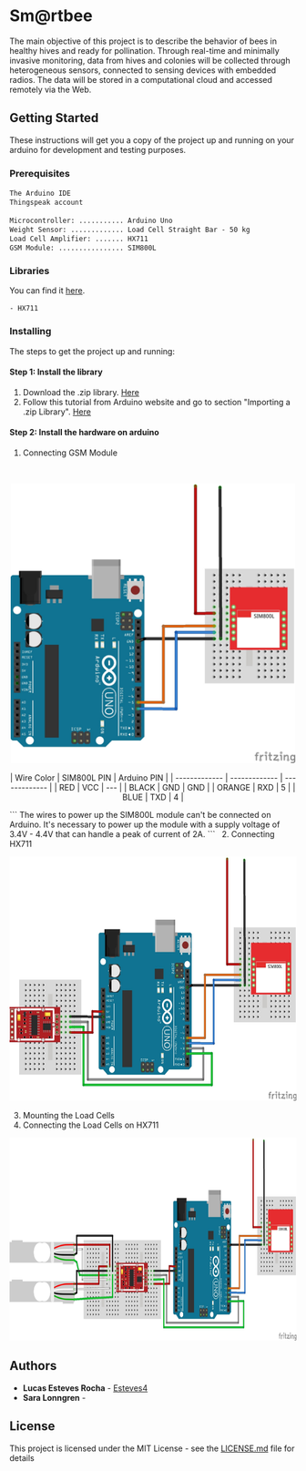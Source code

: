 # Sm@rtbee
The main objective of this project is to describe the behavior of bees in healthy hives and ready for pollination. Through real-time and minimally invasive monitoring, data from hives and colonies will be collected through heterogeneous sensors, connected to sensing devices with embedded radios. The data will be stored in a computational cloud and accessed remotely via the Web.

## Getting Started

These instructions will get you a copy of the project up and running on your arduino for development and testing purposes.

### Prerequisites

```
The Arduino IDE
Thingspeak account

Microcontroller: ........... Arduino Uno
Weight Sensor: ............. Load Cell Straight Bar - 50 kg
Load Cell Amplifier: ....... HX711
GSM Module: ................ SIM800L
```

### Libraries

You can find it [here](Bibliotecas).
```
- HX711
```

### Installing

The steps to get the project up and running:

#### Step 1: Install the library

   1. Download the .zip library. [Here](Bibliotecas)
   2. Follow this tutorial from Arduino website and go to section "Importing a .zip Library". [Here](https://www.arduino.cc/en/Guide/Libraries)

#### Step 2: Install the hardware on arduino

   1. Connecting GSM Module
   
   <p align="center">
      <img width="500" height="492" src="img/Scale_1.jpg">
   </p>
   <p align="center">
   | Wire Color  | SIM800L PIN | Arduino PIN |
   | ------------- | ------------- | ------------- |
   | RED  | VCC | --- |
   | BLACK  | GND  | GND  |
   | ORANGE  | RXD  | 5 |
   | BLUE  | TXD | 4  |
   </p>
   ```
   The wires to power up the SIM800L module can't be connected on Arduino. 
   It's necessary to power up the module with a supply voltage of 3.4V - 4.4V that can handle a peak of current of 2A.
   ```
   
   2. Connecting HX711
   
   <p align="center">
      <img width="600" height="429" src="img/Scale_2.jpg">
   </p>
   
   3. Mounting the Load Cells
   4. Connecting the Load Cells on HX711
   
   <p align="center">
      <img width="800" height="356" src="img/Scale_3.jpg">
   </p>

## Authors

* **Lucas Esteves Rocha** - [Esteves4](https://github.com/Esteves4)
* **Sara Lonngren**  -

## License

This project is licensed under the MIT License - see the [LICENSE.md](../LICENSE) file for details
